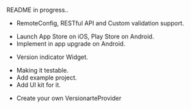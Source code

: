 README in progress..
+ RemoteConfig, RESTful API and Custom validation support.
- Launch App Store on iOS, Play Store on Android.
- Implement in app upgrade on Android.
+ Version indicator Widget.
- Making it testable.
- Add example project.
- Add UI kit for it.
+ Create your own VersionarteProvider